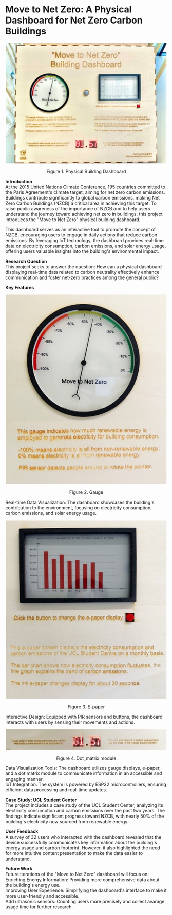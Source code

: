 <h1>Move to Net Zero: A Physical Dashboard for Net Zero Carbon Buildings</h1>  
<div align="center">
<img src="/Images/Dashboard.jpg" alt="Dashboard Image" width="500">
<p>Figure 1. Physical Building Dashboard</p>
</div>

**Introduction**  
At the 2015 United Nations Climate Conference, 195 countries committed to the Paris Agreement's climate target, aiming for net zero carbon emissions. Buildings contribute significantly to global carbon emissions, making Net Zero Carbon Buildings (NZCB) a critical area in achieving this target. To raise public awareness of the importance of NZCB and to help users understand the journey toward achieving net zero in buildings, this project introduces the "Move to Net Zero" physical building dashboard.  

This dashboard serves as an interactive tool to promote the concept of NZCB, encouraging users to engage in daily actions that reduce carbon emissions. By leveraging IoT technology, the dashboard provides real-time data on electricity consumption, carbon emissions, and solar energy usage, offering users valuable insights into the building's environmental impact.  

**Research Question**  
This project seeks to answer the question: How can a physical dashboard displaying real-time data related to carbon neutrality effectively enhance communication and foster net-zero practices among the general public?  

**Key Features**  
<div align="center">
<img src="/Images/Gauge.jpg" alt="Gauge Image" width="500">
<p>Figure 2. Gauge</p>
</div>  

Real-time Data Visualization: The dashboard showcases the building's contribution to the environment, focusing on electricity consumption, carbon emissions, and solar energy usage.  
<div align="center">
<img src="/Images/E-paper.jpg" alt="E-paper Image" width="500">
<p>Figure 3. E-paper</p>
</div>  

Interactive Design: Equipped with PIR sensors and buttons, the dashboard interacts with users by sensing their movements and actions.  
  
<div align="center">
<img src="/Images/Dot_matrix.jpg" alt="Dot_matrix module Image" width="500">
<p>Figure 4. Dot_matrix module</p>
</div>  

Data Visualization Tools: The dashboard utilizes gauge displays, e-paper, and a dot matrix module to communicate information in an accessible and engaging manner.  
IoT Integration: The system is powered by ESP32 microcontrollers, ensuring efficient data processing and real-time updates.  

**Case Study: UCL Student Center**  
The project includes a case study of the UCL Student Center, analyzing its electricity consumption and carbon emissions over the past two years. The findings indicate significant progress toward NZCB, with nearly 50% of the building's electricity now sourced from renewable energy.  

**User Feedback**  
A survey of 32 users who interacted with the dashboard revealed that the device successfully communicates key information about the building's energy usage and carbon footprint. However, it also highlighted the need for more intuitive content presentation to make the data easier to understand.  

**Future Work**  
Future iterations of the "Move to Net Zero" dashboard will focus on:  
Enriching Energy Information: Providing more comprehensive data about the building's energy use.  
Improving User Experience: Simplifying the dashboard's interface to make it more user-friendly and accessible.  
Add ultrasonic sensors: Counting users more precisely and collect avarage usage time for further research.  
